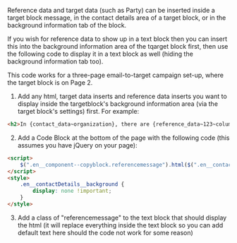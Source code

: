 Reference data and target data (such as Party) can be inserted inside a target block message, in the contact details area of a target block, or in the background information tab of the block.

If you wish for reference data to show up in a text block then you can insert this into the background information area of the tqarget block first, then use the following code to display it in a text block as well (hiding the background information tab too).

This code works for a three-page email-to-target campaign set-up, where the target block is on Page 2.

1) Add any html, target data inserts and reference data inserts you want to display inside the targetblock's background information area (via the target block's settings) first. 
For example:
```html
<h2>In {contact_data~organization}, there are {reference_data~123~column1} cases of graffiti every year.</h2> 
```
2) Add a Code Block at the bottom of the page with the following code (this assumes you have jQuery on your page):
```html
<script>
    $(".en__component--copyblock.referencemessage").html($(".en__contactBackground__text pre").text().trim());
</script> 
<style>
    .en__contactDetails__background {
        display: none !important;
    }
</style> 
```
3) Add a class of "referencemessage" to the text block that should display the html (it will replace everything inside the text block so you can add default text here should the code not work for some reason)
